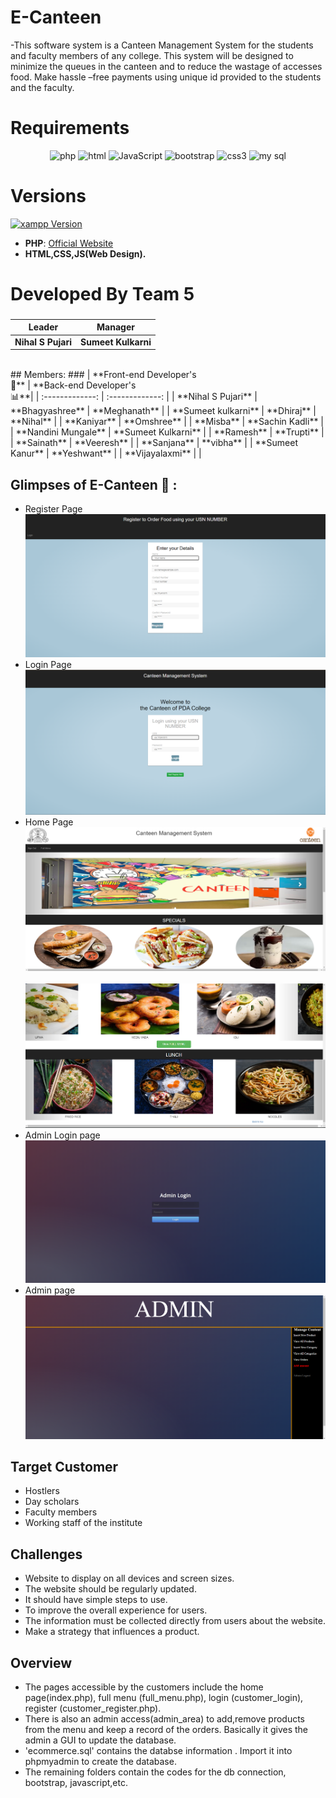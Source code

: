 # E-Canteen
-This software system is a Canteen Management System for the students and faculty members of any college. This system will be designed to minimize the queues in the canteen and to reduce the wastage of accesses food. Make hassle –free payments using unique id provided to the students and the faculty.


# Requirements

<p align="center">
    <img src="https://tse3.mm.bing.net/th?id=OIP.sjhLnDx0uyDWZ3VxzaTCpAHaHa&pid=Api&P=0&h=180" alt="php" />
    <img src="https://img.shields.io/badge/HTML-orange?style=for-the-badge&logo=html5&logoColor=white" alt="html" />
    <img src="https://img.shields.io/badge/JavaScript-323330?style=for-the-badge&logo=javascript&logoColor=F7DF1E" alt="JavaScript" />
    <img src="https://tse3.mm.bing.net/th?id=OIP.wXhdUKkpJUQZ-kqtBWCwWAHaF7&pid=Api&P=0&h=180" alt="bootstrap"/>
    <img src="https://img.shields.io/badge/CSS-1572B6?style=for-the-badge&logo=css3&logoColor=white" alt="css3"/> 
    <img src="https://tse1.mm.bing.net/th?id=OIP.udMXCQ1YIOPXBQJv5BvM_wHaEo&pid=Api&P=0&h=180" alt="my sql"/>      

</p>

# Versions

[![xampp Version](https://img.shields.io/badge/PHP-777BB4?style=for-the-badge&logo=php&logoColor=white)](https://www.apachefriends.org/download.html)


- **PHP**: [Official Website](https://www.apachefriends.org/download.html/)
- **HTML,CSS,JS(Web Design).**<br>
    
# Developed By Team 5
###
| **Leader** | **Manager** |
| :--------: | :---------: |
| **Nihal S Pujari** | **Sumeet Kulkarni** |
<br>
## Members:
###
 | **Front-end Developer's<br>🔎** | **Back-end Developer's<br> 📊**|
 | :-------------: | :-------------: |
 | **Nihal S Pujari**  |  **Bhagyashree**   | **Meghanath**  |
 | **Sumeet kulkarni**  |  **Dhiraj** | **Nihal**  |
 | **Kaniyar** | **Omshree**  |
 | **Misba**  | **Sachin Kadli**  |
 | **Nandini Mungale**  | **Sumeet Kulkarni**  |
 | **Ramesh**  | **Trupti**  |
 | **Sainath** | **Veeresh** |
 | **Sanjana** | **vibha** |
 | **Sumeet Kanur** | **Yeshwant** |
 | **Vijayalaxmi** |  |
<br>

## Glimpses of E-Canteen 🙈 :



- Register Page
 ![home](https://github.com/PDA-KALABURAGI/E-Canteen/blob/main/pics/Screenshot%202023-12-01%20170812.png)
- Login Page
 ![home](https://github.com/PDA-KALABURAGI/E-Canteen/blob/main/pics/Screenshot%202023-12-01%20170749.png)
- Home Page
 ![home](https://github.com/PDA-KALABURAGI/E-Canteen/blob/main/pics/Screenshot%202023-12-01%20170914.png)
  <br><br>![home](https://github.com/PDA-KALABURAGI/E-Canteen/blob/main/pics/Screenshot%202023-12-01%20170857.png)
- Admin Login page
  ![admin](https://github.com/PDA-KALABURAGI/E-Canteen/blob/main/pics/Screenshot%202023-12-01%20171028.png)
- Admin page
   ![admin](https://github.com/PDA-KALABURAGI/E-Canteen/blob/main/pics/Screenshot%202023-12-01%20171049.png)

  
## Target Customer

- Hostlers
- Day scholars
- Faculty members
- Working staff of the institute

## Challenges
- Website to display on all devices and screen sizes. 
- The website should be regularly updated.
- It should  have simple steps to use.
- To improve the overall experience for users.
- The information must be collected directly from users about the website.
- Make a strategy that influences a product. 


## Overview
- The pages accessible by the customers include the home page(index.php), full menu (full_menu.php), login (customer_login), register (customer_register.php).
- There is also an admin access(admin_area) to add,remove products from the menu and keep a record of the orders. Basically it gives the admin a GUI to update the database.
- 'ecommerce.sql' contains the databse information . Import it into phpmyadmin to create the database.
- The remaining folders contain the codes for the db connection, bootstrap, javascript,etc.
